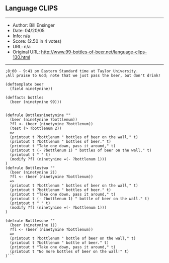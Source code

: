 
## Language CLIPS ##
---
- Author: Bill Ensinger
- Date: 04/20/05
- Info: n/a
- Score:  (2.50 in 4 votes)
- URL: n/a
- Original URL: http://www.99-bottles-of-beer.net/language-clips-130.html
---

```;Written by Bill Ensinger (Bill222E@aol.com) on Saturday February 24, 1996
;8:00 - 9:41 pm Eastern Standard time at Taylor University.
;All praise to God; note that we just pass the beer, but don't drink!

(deftemplate beer
  (field ninetynine))

(deffacts bottles
  (beer (ninetynine 99)))


(defrule Bottlesninetynine ""
  (beer (ninetynine ?bottlenum))
  ?fl <- (beer (ninetynine ?bottlenum))
  (test (> ?bottlenum 2))
  =>
  (printout t ?bottlenum " bottles of beer on the wall," t)
  (printout t ?bottlenum " bottles of beer." t)
  (printout t "Take one down, pass it around," t)
  (printout t (- ?bottlenum 1) " bottles of beer on the wall." t)
  (printout t " " t)
  (modify ?fl (ninetynine =(- ?bottlenum 1)))
)
(defrule Bottlestwo ""
  (beer (ninetynine 2))
  ?fl <- (beer (ninetynine ?bottlenum))
  =>
  (printout t ?bottlenum " bottles of beer on the wall," t)
  (printout t ?bottlenum " bottles of beer." t)
  (printout t "Take one down, pass it around," t)
  (printout t (- ?bottlenum 1) " bottle of beer on the wall." t)
  (printout t " " t)
  (modify ?fl (ninetynine =(- ?bottlenum 1)))
)

(defrule Bottlesone ""
  (beer (ninetynine 1))
  ?fl <- (beer (ninetynine ?bottlenum))
  =>
  (printout t ?bottlenum " bottle of beer on the wall," t)
  (printout t ?bottlenum " bottle of beer." t)
  (printout t "Take one down, pass it around," t)
  (printout t "No more bottles of beer on the wall!" t)
)```
